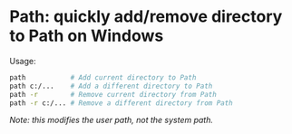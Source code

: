 # Path: quickly add/remove directory to Path on Windows

Usage:

```sh
path           # Add current directory to Path
path c:/...    # Add a different directory to Path
path -r        # Remove current directory from Path
path -r c:/... # Remove a different directory from Path
```

*Note: this modifies the user path, not the system path.*
